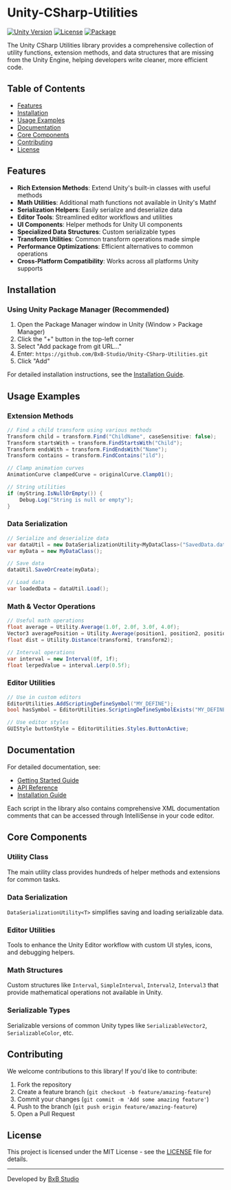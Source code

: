 # Unity-CSharp-Utilities

[![Unity Version](https://img.shields.io/badge/Unity-2020.3%2B-blue.svg)](https://unity.com/)
[![License](https://img.shields.io/badge/License-MIT-green.svg)](LICENSE)
[![Package](https://img.shields.io/badge/UPM-dev.bxbstudio.utilities-blue)](https://github.com/BxB-Studio/Unity-CSharp-Utilities)

The Unity CSharp Utilities library provides a comprehensive collection of utility functions, extension methods, and data structures that are missing from the Unity Engine, helping developers write cleaner, more efficient code.

## Table of Contents

- [Features](#features)
- [Installation](#installation)
- [Usage Examples](#usage-examples)
- [Documentation](#documentation)
- [Core Components](#core-components)
- [Contributing](#contributing)
- [License](#license)

## Features

- **Rich Extension Methods**: Extend Unity's built-in classes with useful methods
- **Math Utilities**: Additional math functions not available in Unity's Mathf
- **Serialization Helpers**: Easily serialize and deserialize data
- **Editor Tools**: Streamlined editor workflows and utilities
- **UI Components**: Helper methods for Unity UI components
- **Specialized Data Structures**: Custom serializable types
- **Transform Utilities**: Common transform operations made simple
- **Performance Optimizations**: Efficient alternatives to common operations
- **Cross-Platform Compatibility**: Works across all platforms Unity supports

## Installation

### Using Unity Package Manager (Recommended)

1. Open the Package Manager window in Unity (Window > Package Manager)
2. Click the "+" button in the top-left corner
3. Select "Add package from git URL..."
4. Enter: `https://github.com/BxB-Studio/Unity-CSharp-Utilities.git`
5. Click "Add"

For detailed installation instructions, see the [Installation Guide](Documentation/Installation.md).

## Usage Examples

### Extension Methods

```csharp
// Find a child transform using various methods
Transform child = transform.Find("ChildName", caseSensitive: false);
Transform startsWith = transform.FindStartsWith("Child");
Transform endsWith = transform.FindEndsWith("Name");
Transform contains = transform.FindContains("ild");

// Clamp animation curves
AnimationCurve clampedCurve = originalCurve.Clamp01();

// String utilities
if (myString.IsNullOrEmpty()) {
    Debug.Log("String is null or empty");
}
```

### Data Serialization

```csharp
// Serialize and deserialize data
var dataUtil = new DataSerializationUtility<MyDataClass>("SavedData.dat", false);
var myData = new MyDataClass();

// Save data
dataUtil.SaveOrCreate(myData);

// Load data
var loadedData = dataUtil.Load();
```

### Math & Vector Operations

```csharp
// Useful math operations
float average = Utility.Average(1.0f, 2.0f, 3.0f, 4.0f);
Vector3 averagePosition = Utility.Average(position1, position2, position3);
float dist = Utility.Distance(transform1, transform2);

// Interval operations
var interval = new Interval(0f, 1f);
float lerpedValue = interval.Lerp(0.5f);
```

### Editor Utilities

```csharp
// Use in custom editors
EditorUtilities.AddScriptingDefineSymbol("MY_DEFINE");
bool hasSymbol = EditorUtilities.ScriptingDefineSymbolExists("MY_DEFINE");

// Use editor styles
GUIStyle buttonStyle = EditorUtilities.Styles.ButtonActive;
```

## Documentation

For detailed documentation, see:
- [Getting Started Guide](Documentation/GettingStarted.md)
- [API Reference](Documentation/APIReference.md)
- [Installation Guide](Documentation/Installation.md)

Each script in the library also contains comprehensive XML documentation comments that can be accessed through IntelliSense in your code editor.

## Core Components

### Utility Class
The main utility class provides hundreds of helper methods and extensions for common tasks.

### Data Serialization
`DataSerializationUtility<T>` simplifies saving and loading serializable data.

### Editor Utilities
Tools to enhance the Unity Editor workflow with custom UI styles, icons, and debugging helpers.

### Math Structures
Custom structures like `Interval`, `SimpleInterval`, `Interval2`, `Interval3` that provide mathematical operations not available in Unity.

### Serializable Types
Serializable versions of common Unity types like `SerializableVector2`, `SerializableColor`, etc.

## Contributing

We welcome contributions to this library! If you'd like to contribute:

1. Fork the repository
2. Create a feature branch (`git checkout -b feature/amazing-feature`)
3. Commit your changes (`git commit -m 'Add some amazing feature'`)
4. Push to the branch (`git push origin feature/amazing-feature`)
5. Open a Pull Request

## License

This project is licensed under the MIT License - see the [LICENSE](LICENSE) file for details.

---

Developed by [BxB Studio](https://bxbstudio.dev)
